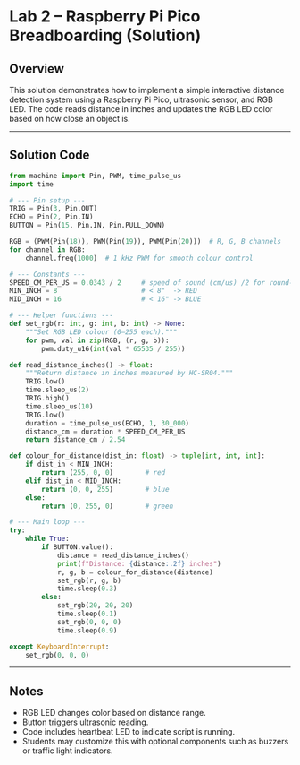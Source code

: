 
# Lab 2 – Raspberry Pi Pico Breadboarding (Solution)

## Overview  
This solution demonstrates how to implement a simple interactive distance detection system using a Raspberry Pi Pico, ultrasonic sensor, and RGB LED. The code reads distance in inches and updates the RGB LED color based on how close an object is.

---

## Solution Code

```python
from machine import Pin, PWM, time_pulse_us
import time

# --- Pin setup ---
TRIG = Pin(3, Pin.OUT)
ECHO = Pin(2, Pin.IN)
BUTTON = Pin(15, Pin.IN, Pin.PULL_DOWN)

RGB = (PWM(Pin(18)), PWM(Pin(19)), PWM(Pin(20)))  # R, G, B channels
for channel in RGB:
    channel.freq(1000)  # 1 kHz PWM for smooth colour control

# --- Constants ---
SPEED_CM_PER_US = 0.0343 / 2     # speed of sound (cm/us) /2 for round-trip
MIN_INCH = 8                     # < 8"  -> RED
MID_INCH = 16                    # < 16" -> BLUE

# --- Helper functions ---
def set_rgb(r: int, g: int, b: int) -> None:
    """Set RGB LED colour (0–255 each)."""
    for pwm, val in zip(RGB, (r, g, b)):
        pwm.duty_u16(int(val * 65535 / 255))

def read_distance_inches() -> float:
    """Return distance in inches measured by HC-SR04."""
    TRIG.low()
    time.sleep_us(2)
    TRIG.high()
    time.sleep_us(10)
    TRIG.low()
    duration = time_pulse_us(ECHO, 1, 30_000)
    distance_cm = duration * SPEED_CM_PER_US
    return distance_cm / 2.54

def colour_for_distance(dist_in: float) -> tuple[int, int, int]:
    if dist_in < MIN_INCH:
        return (255, 0, 0)        # red
    elif dist_in < MID_INCH:
        return (0, 0, 255)        # blue
    else:
        return (0, 255, 0)        # green

# --- Main loop ---
try:
    while True:
        if BUTTON.value():
            distance = read_distance_inches()
            print(f"Distance: {distance:.2f} inches")
            r, g, b = colour_for_distance(distance)
            set_rgb(r, g, b)
            time.sleep(0.3)
        else:
            set_rgb(20, 20, 20)
            time.sleep(0.1)
            set_rgb(0, 0, 0)
            time.sleep(0.9)

except KeyboardInterrupt:
    set_rgb(0, 0, 0)
```

---

## Notes
- RGB LED changes color based on distance range.
- Button triggers ultrasonic reading.
- Code includes heartbeat LED to indicate script is running.
- Students may customize this with optional components such as buzzers or traffic light indicators.
